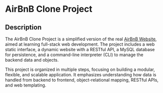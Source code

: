 # AirBnB Clone Project

## Description

The AirBnB Clone Project is a simplified version of the real [AirBnB Website](https://www.airbnb.com/), aimed at learning full-stack web development. The project includes a web static interface, a dynamic website with a RESTful API, a MySQL database for persistence, and a command-line interpreter (CLI) to manage the backend data and objects.

This project is organized in multiple steps, focusing on building a modular, flexible, and scalable application. It emphasizes understanding how data is handled from backend to frontend, object-relational mapping, RESTful APIs, and web templating.
